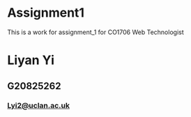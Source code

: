 # Assignment1
This is a work for assignment_1 for CO1706 Web Technologist
# Liyan Yi
## G20825262
### Lyi2@uclan.ac.uk
